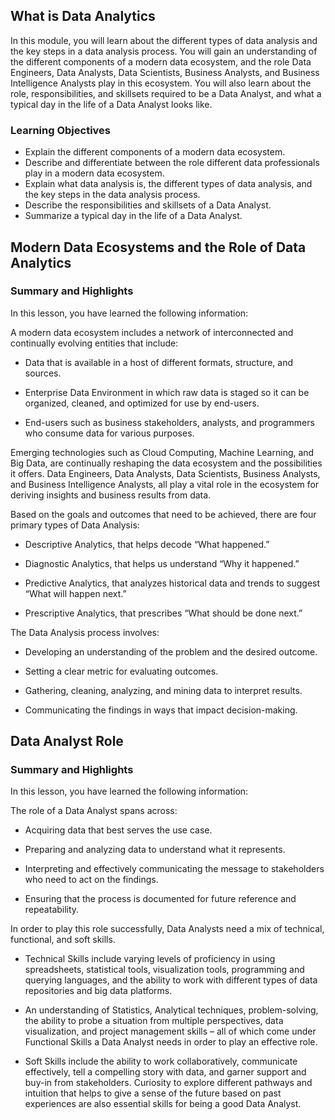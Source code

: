 ## What is Data Analytics

In this module, you will learn about the different types of data analysis and the key steps in a data analysis process. You will gain an understanding of the different components of a modern data ecosystem, and the role Data Engineers, Data Analysts, Data Scientists, Business Analysts, and Business Intelligence Analysts play in this ecosystem. You will also learn about the role, responsibilities, and skillsets required to be a Data Analyst, and what a typical day in the life of a Data Analyst looks like.
### Learning Objectives

* Explain the different components of a modern data ecosystem.
* Describe and differentiate between the role different data professionals play in a modern data ecosystem. 
* Explain what data analysis is, the different types of data analysis, and the key steps in the data analysis process.
* Describe the responsibilities and skillsets of a Data Analyst. 
* Summarize a typical day in the life of a Data Analyst.
  

## Modern Data Ecosystems and the Role of Data Analytics

### Summary and Highlights
In this lesson, you have learned the following information: 

A modern data ecosystem includes a network of interconnected and continually evolving entities that include: 

* Data that is available in a host of different formats, structure, and sources.

* Enterprise Data Environment in which raw data is staged so it can be organized, cleaned, and optimized for use by end-users.

* End-users such as business stakeholders, analysts, and programmers who consume data for various purposes.

Emerging technologies such as Cloud Computing, Machine Learning, and Big Data, are continually reshaping the data ecosystem and the possibilities it offers. Data Engineers, Data Analysts, Data Scientists, Business Analysts, and Business Intelligence Analysts, all play a vital role in the ecosystem for deriving insights and business results from data. 

Based on the goals and outcomes that need to be achieved, there are four primary types of Data Analysis: 

* Descriptive Analytics, that helps decode “What happened.” 

* Diagnostic Analytics, that helps us understand “Why it happened.” 

* Predictive Analytics, that analyzes historical data and trends to suggest “What will happen next.” 

* Prescriptive Analytics, that prescribes “What should be done next.” 

The Data Analysis process involves:

* Developing an understanding of the problem and the desired outcome. 

* Setting a clear metric for evaluating outcomes. 

* Gathering, cleaning, analyzing, and mining data to interpret results. 

* Communicating the findings in ways that impact decision-making. 


## Data Analyst Role

### Summary and Highlights
In this lesson, you have learned the following information: 

The role of a Data Analyst spans across:

* Acquiring data that best serves the use case.

* Preparing and analyzing data to understand what it represents.

* Interpreting and effectively communicating the message to stakeholders who need to act on the findings.

* Ensuring that the process is documented for future reference and repeatability.  

In order to play this role successfully, Data Analysts need a mix of technical, functional, and soft skills.  

* Technical Skills include varying levels of proficiency in using spreadsheets, statistical tools, visualization tools, programming and querying languages, and the ability to work with different types of data repositories and big data platforms.

* An understanding of Statistics, Analytical techniques, problem-solving, the ability to probe a situation from multiple perspectives, data visualization, and project management skills – all of which come under Functional Skills a Data Analyst needs in order to play an effective role.

* Soft Skills include the ability to work collaboratively, communicate effectively, tell a compelling story with data, and garner support and buy-in from stakeholders. Curiosity to explore different pathways and intuition that helps to give a sense of the future based on past experiences are also essential skills for being a good Data Analyst.  
